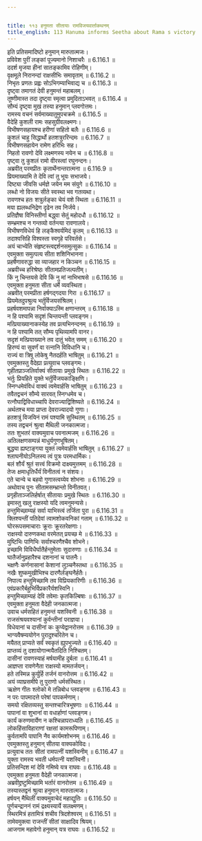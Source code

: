 ```yaml
---


title: ११३ हनुमता सीतायाः रामविजयवार्ताकथनम्
title_english: 113 Hanuma informs Seetha about Rama s victory
---
```


<div class="audioEmbed"  caption="श्रीराम-हरिसीताराममूर्ति-घनपाठिभ्यां वचनम्" src="https://archive.org/download/Ramayana-recitation-Sriram-harisItArAmamUrti-Ghanapaati-v2/Kanda_6/Kanda_6_YK-113-Hanuma_informs_Seetha_about_Rama_s_victory__0.mp3"></div>


इति प्रतिसमादिष्टो हनुमान् मारुतात्मजः।  
प्रविवेश पुरीं लङ्कां पूज्यमानो निशाचरैः ॥ 6.116.1 ॥   
ददर्श मृजया हीनां सातङ्कामिव रोहिणीम्।  
वृक्षमूले निरानन्दां राक्षसीभिः समावृताम् ॥ 6.116.2 ॥   
निभृतः प्रणतः प्रह्वः सोऽभिगम्याभिवाद्य च ॥ 6.116.3 ॥   
दृष्ट्वा तमागतं देवी हनुमन्तं महाबलम्।  
तूष्णीमास्त तदा दृष्ट्वा स्मृत्वा प्रमुदिताऽभवत् ॥ 6.116.4 ॥   
सौम्यं दृष्ट्वा मुखं तस्या हनुमान् प्लवगोत्तमः।  
रामस्य वचनं सर्वमाख्यातुमुपचक्रमे ॥ 6.116.5 ॥   
वैदेहि कुशली रामः सहसुग्रीवलक्ष्मणः।  
विभीषणसहायश्च हरीणां सहितो बलैः ॥ 6.116.6 ॥   
कुशलं चाहु सिद्धार्थो हतशत्रुररिन्दमः ॥ 6.116.7 ॥   
विभीषणसहायेन रामेण हरिभिः सह।  
निहतो रावणो देवि लक्ष्मणस्य नयेन च ॥ 6.116.8 ॥   
पृष्ट्वा तु कुशलं रामो वीरस्त्वां रघुनन्दनः।  
अब्रवीत् परमप्रीतः कृतार्थेनान्तरात्मना ॥ 6.116.9 ॥   
प्रियमाख्यामि ते देवि त्वां तु भूयः सभाजये।  
दिष्ट्या जीवसि धर्मज्ञे जयेन मम संयुगे ॥ 6.116.10 ॥   
लब्धो नो विजयः सीते स्वस्था भव गतव्यथा।  
रावणश्च हतः शत्रुर्लङ्का चेयं वशे स्थिता ॥ 6.116.11 ॥   
मया ह्यलब्धनिद्रेण दृढेन तव निर्जये।  
प्रतिज्ञैषा विनिस्तीर्णा बद्ध्वा सेतुं महोदधौ ॥ 6.116.12 ॥   
सम्भ्रमश्च न गन्तव्यो वर्तन्त्या रावणालये।  
विभीषणविधेयं हि लङ्कैश्वर्यमिदं कृतम् ॥ 6.116.13 ॥   
तदाश्वसिहि विश्वस्ता स्वगृहे परिवर्तसे।  
अयं चाभ्येति संहृष्टस्त्वद्दर्शनसमुत्सुकः ॥ 6.116.14 ॥   
एवमुक्ता समुत्पत्य सीता शशिनिभानना।  
प्रहर्षेणावरुद्धा सा व्याजहार न किञ्चन ॥ 6.116.15 ॥   
अब्रवीच्च हरिश्रेष्ठः सीतामप्रतिजल्पतीम्।  
किं नु चिन्तयसे देवि किं नु मां नाभिभाषसे ॥ 6.116.16 ॥   
एवमुक्ता हनुमता सीता धर्मे व्यवस्थिता।  
अब्रवीत् परमप्रीता हर्षगद्गदया गिरा ॥ 6.116.17 ॥   
प्रियमेतदुपश्रुत्य भर्तुर्विजयसंश्रितम्।  
प्रहर्षवशमापन्ना निर्वाक्याऽस्मि क्षणान्तरम् ॥ 6.116.18 ॥   
न हि पश्यामि सदृशं चिन्तयन्ती प्लवङ्गम।  
मत्प्रियाख्यानाकस्येह तव प्रत्यभिनन्दनम् ॥ 6.116.19 ॥   
न हि पश्यामि तत् सौम्य पृथिव्यामपि वानर।  
सदृशं मत्प्रियाख्याने तव दातुं भवेत् समम् ॥ 6.116.20 ॥   
हिरण्यं वा सुवर्णं वा रत्नानि विविधानि च।  
राज्यं वा त्रिषु लोकेषु नैतदर्हति भाषितुम् ॥ 6.116.21 ॥   
एवमुक्तस्तु वैदेह्या प्रत्युवाच प्लवङ्गमः।  
गृहीतप्राञ्जलिर्वाक्यं सीतायाः प्रमुखे स्थितः ॥ 6.116.22 ॥   
भर्तुः प्रियहिते युक्ते भर्तुर्विजयकाङ्क्षिणि।  
स्निग्धमेवंविधं वाक्यं त्वमेवार्हसि भाषितुम् ॥ 6.116.23 ॥   
तवैतद्वचनं सौम्ये सारवत् स्निग्धमेव च।  
रत्नौघाद्विविधाच्चापि देवराज्याद्विशिष्यते ॥ 6.116.24 ॥   
अर्थतश्च मया प्राप्ता देवराज्यादयो गुणाः।  
हतशत्रुं विजयिनं रामं पश्यामि सुस्थितम् ॥ 6.116.25 ॥   
तस्य तद्वचनं श्रुत्वा मैथिली जनकात्मजा।  
ततः शुभतरं वाक्यमुवाच पवनात्मजम् ॥ 6.116.26 ॥   
अतिलक्षणसम्पन्नं माधुर्यगुणभूषितम्।  
बुद्ध्या ह्यष्टाङ्गया युक्तं त्वमेवार्हसि भाषितुम् ॥ 6.116.27 ॥   
श्लाघनीयोऽनिलस्य त्वं पुत्रः परमधार्मिकः।  
बलं शौर्यं श्रुतं सत्त्वं विक्रमो दाक्ष्यमुत्तमम् ॥ 6.116.28 ॥   
तेजः क्षमाधृतिर्धैर्यं विनीतत्वं न संशयः।  
एते चान्ये च बहवो गुणास्त्वय्येव शोभनाः ॥ 6.116.29 ॥   
अथोवाच पुनः सीतामसम्भ्रान्तो विनीतवत्।  
प्रगृहीताञ्जलिर्हर्षात् सीतायाः प्रमुखे स्थितः ॥ 6.116.30 ॥   
इमास्तु खलु राक्षस्यो यदि त्वमनुमन्यसे।  
हन्तुमिच्छाम्यहं सर्वा याभिस्त्वं तर्जिता पुरा ॥ 6.116.31 ॥   
क्लिश्यन्तीं पतिदेवां त्वामशोकवनिकां गताम् ॥ 6.116.32 ॥   
घोररूपसमाचाराः क्रूराः क्रूरतरेक्षणाः।  
राक्षस्यो दारुणकथा वरमेतत् प्रयच्छ मे ॥ 6.116.33 ॥   
मुष्टिभिः पाणिभिः सर्वाश्चरणैश्चैव शोभने।  
इच्छामि विविधैर्घातैर्हन्तुमेताः सुदारुणाः ॥ 6.116.34 ॥   
घातैर्जानुप्रहारैश्च दशनानां च पातनैः।  
भक्षणैः कर्णनासानां केशानां लुञ्चनैस्तथा ॥ 6.116.35 ॥   
नखैः शुष्कमुखीभिश्च दारणैर्लङ्घनैर्हतैः।  
निपात्य हन्तुमिच्छामि तव विप्रियकारिणीः ॥ 6.116.36 ॥   
एवंप्रकारैर्बहुभिर्विप्रकारैर्यशस्विनि।  
हन्तुमिच्छाम्यहं देवि तवेमाः कृतकिल्बिषाः ॥ 6.116.37 ॥   
एवमुक्ता हनुमता वैदेही जनकात्मजा।  
उवाच धर्मसहितं हनुमन्तं यशस्विनी ॥ 6.116.38 ॥   
राजसंश्रयवश्यानां कुर्वन्तीनां पराज्ञया।  
विधेयानां च दासीनां कः कुप्येद्वानरोत्तम ॥ 6.116.39 ॥   
भाग्यवैषम्ययोगेन पुरादुश्चरितेन च।  
मयैतत् प्राप्यते सर्वं स्वकृतं ह्युपभुज्यते ॥ 6.116.40 ॥   
प्राप्तव्यं तु दशायोगान्मयैतदिति निश्चितम्।  
दासीनां रावणस्याहं मर्षयामीह दुर्बला ॥ 6.116.41 ॥   
आज्ञप्ता रावणेनैता राक्षस्यो मामतर्जयन्।  
हते तस्मिन्न कुर्युर्हि तर्जनं वानरोत्तम ॥ 6.116.42 ॥   
अयं व्याघ्रसमीपे तु पुराणो धर्मसंस्थितः।  
ऋक्षेण गीतः श्लोको मे तन्निबोध प्लवङ्गम ॥ 6.116.43 ॥   
न परः पापमादत्ते परेषां पापकर्मणाम्।  
समयो रक्षितव्यस्तु सन्तश्चारित्रभूषणाः ॥ 6.116.44 ॥   
पापानां वा शुभानां वा वधार्हाणां प्लवङ्गम।  
कार्यं करुणमार्येण न कश्चिन्नापराध्यति ॥ 6.116.45 ॥   
लोकहिंसाविहाराणां रक्षसां कामरूपिणाम्।  
कुर्वतामपि पापानि नैव कार्यमशोभनम् ॥ 6.116.46 ॥   
एवमुक्तस्तु हनुमान् सीतया वाक्यकोविदः।  
प्रत्युवाच ततः सीतां रामपत्नीं यशस्विनीम् ॥ 6.116.47 ॥   
युक्ता रामस्य भवती धर्मपत्नी यशस्विनी।  
प्रतिसन्दिश मां देवि गमिष्ये यत्र राघवः ॥ 6.116.48 ॥   
एवमुक्ता हनुमता वैदेही जनकात्मजा।  
अब्रवीद्द्रष्टुमिच्छामि भर्तारं वानरोत्तम ॥ 6.116.49 ॥   
तस्यास्तद्वनं श्रुत्वा हनुमान् मारुतात्मजः।  
हर्षयन् मैथिलीं वाक्यमुवाचेदं महाद्युतिः ॥ 6.116.50 ॥   
पूर्णचन्द्राननं रामं द्रक्ष्यस्यार्ये सलक्ष्मणम्।  
स्थिरमित्रं हतामित्रं शचीव त्रिदशेश्वरम् ॥ 6.116.51 ॥   
तामेवमुक्त्वा राजन्तीं सीतां साक्षादिव श्रियम्।  
आजगाम महावेगो हनुमान् यत्र राघवः ॥ 6.116.52 ॥   
